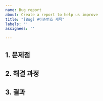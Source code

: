 ```yaml
---
name: Bug report
about: Create a report to help us improve
title: "[Bug] #이슈번호 제목"
labels: ''
assignees: ''

---
```


## 1. 문제점

## 2. 해결 과정

## 3. 결과

